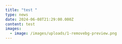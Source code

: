 ```yaml
---
title: "test "
type: news
date: 2024-06-08T21:29:00.000Z
content: test
images:
  - image: /images/uploads/1-removebg-preview.png
---
```

